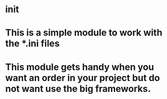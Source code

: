 # init
# This is a simple module to work with the *.ini files
# This module gets handy when you want an order in your project but do not want use the big frameworks.

